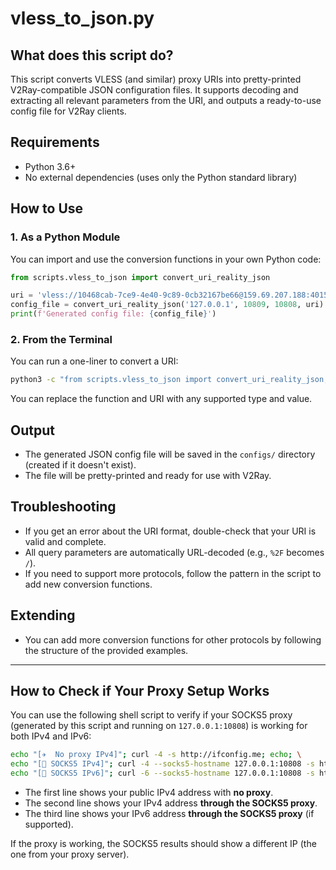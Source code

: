 # vless_to_json.py

## What does this script do?

This script converts VLESS (and similar) proxy URIs into pretty-printed V2Ray-compatible JSON configuration files. It supports decoding and extracting all relevant parameters from the URI, and outputs a ready-to-use config file for V2Ray clients.

## Requirements
- Python 3.6+
- No external dependencies (uses only the Python standard library)

## How to Use

### 1. As a Python Module
You can import and use the conversion functions in your own Python code:

```python
from scripts.vless_to_json import convert_uri_reality_json

uri = 'vless://10468cab-7ce9-4e40-9c89-0cb32167be66@159.69.207.188:40152?type=tcp&security=reality&pbk=I4y_JLu3c_v7AsJcmv_Bm8PSE351QV7wtg7zhcUrXFg&fp=chrome&sni=www.microsoft.com&sid=0bf8d58f&spx=%2F#Main%20VPN-qw9rh9i4'
config_file = convert_uri_reality_json('127.0.0.1', 10809, 10808, uri)
print(f'Generated config file: {config_file}')
```

### 2. From the Terminal
You can run a one-liner to convert a URI:

```bash
python3 -c "from scripts.vless_to_json import convert_uri_reality_json; uri = 'vless://10468cab-7ce9-4e40-9c89-0cb32167be66@159.69.207.188:40152?type=tcp&security=reality&pbk=I4y_JLu3c_v7AsJcmv_Bm8PSE351QV7wtg7zhcUrXFg&fp=chrome&sni=www.microsoft.com&sid=0bf8d58f&spx=%2F#Main%20VPN-qw9rh9i4'; print(convert_uri_reality_json('127.0.0.1', 10809, 10808, uri))"
```

You can replace the function and URI with any supported type and value.

## Output
- The generated JSON config file will be saved in the `configs/` directory (created if it doesn't exist).
- The file will be pretty-printed and ready for use with V2Ray.

## Troubleshooting
- If you get an error about the URI format, double-check that your URI is valid and complete.
- All query parameters are automatically URL-decoded (e.g., `%2F` becomes `/`).
- If you need to support more protocols, follow the pattern in the script to add new conversion functions.

## Extending
- You can add more conversion functions for other protocols by following the structure of the provided examples.


---

## How to Check if Your Proxy Setup Works

You can use the following shell script to verify if your SOCKS5 proxy (generated by this script and running on `127.0.0.1:10808`) is working for both IPv4 and IPv6:

```bash
echo "[✈️  No proxy IPv4]"; curl -4 -s http://ifconfig.me; echo; \
echo "[🧦 SOCKS5 IPv4]"; curl -4 --socks5-hostname 127.0.0.1:10808 -s http://ifconfig.me; echo; \
echo "[🧦 SOCKS5 IPv6]"; curl -6 --socks5-hostname 127.0.0.1:10808 -s http://ifconfig.me; echo
```

- The first line shows your public IPv4 address with **no proxy**.
- The second line shows your IPv4 address **through the SOCKS5 proxy**.
- The third line shows your IPv6 address **through the SOCKS5 proxy** (if supported).

If the proxy is working, the SOCKS5 results should show a different IP (the one from your proxy server). 